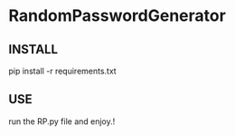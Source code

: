 # RandomPasswordGenerator

## INSTALL
pip install -r requirements.txt

## USE
run the RP.py file and enjoy.!

